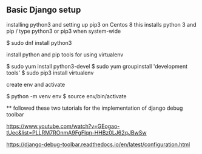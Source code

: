 ## Basic Django setup

installing python3 and setting up pip3 on Centos 8
this installs python 3 and pip  / type python3 or pip3 when system-wide

$ sudo dnf install python3

install python and pip tools for using virtualenv

$ sudo yum install python3-devel
$ sudo yum groupinstall 'development tools'
$ sudo pip3 install virtualenv

create env and activate

$ python -m venv env
$ source env/bin/activate

** followed these two tutorials for the implementation of django debug toolbar

https://www.youtube.com/watch?v=GEogao-tUec&list=PLLRM7ROnmA9FgFlqn-HHBz0LJ62qJBwSw

https://django-debug-toolbar.readthedocs.io/en/latest/configuration.html
